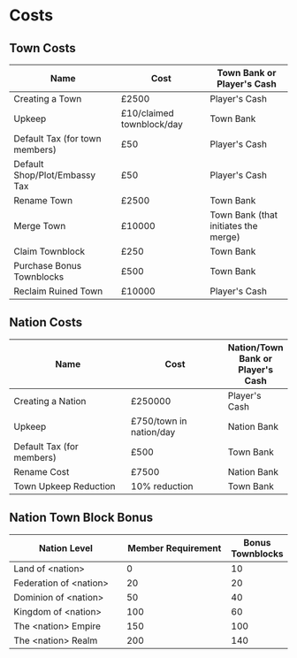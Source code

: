 # Costs

## Town Costs

| Name                           | Cost                      | Town Bank or Player's Cash           |
| ------------------------------ | ------------------------- | ------------------------------------ |
| Creating a Town                | £2500                     | Player's Cash                        |
| Upkeep                         | £10/claimed townblock/day | Town Bank                            |
| Default Tax (for town members) | £50                       | Player's Cash                        |
| Default Shop/Plot/Embassy Tax  | £50                       | Player's Cash                        |
| Rename Town                    | £2500                     | Town Bank                            |
| Merge Town                     | £10000                    | Town Bank (that initiates the merge) |
| Claim Townblock                | £250                      | Town Bank                            |
| Purchase Bonus Townblocks      | £500                      | Town Bank                            |
| Reclaim Ruined Town            | £10000                    | Player's Cash                        |

## Nation Costs

<table><thead><tr><th width="248">Name</th><th width="192.33333333333331">Cost</th><th>Nation/Town Bank or Player's Cash</th></tr></thead><tbody><tr><td>Creating a Nation</td><td>£250000</td><td>Player's Cash</td></tr><tr><td>Upkeep</td><td>£750/town in nation/day</td><td>Nation Bank</td></tr><tr><td>Default Tax (for members)</td><td>£500</td><td>Town Bank</td></tr><tr><td>Rename Cost</td><td>£7500</td><td>Nation Bank</td></tr><tr><td>Town Upkeep Reduction</td><td>10% reduction</td><td>Town Bank</td></tr></tbody></table>

## Nation Town Block Bonus

<table><thead><tr><th width="248">Nation Level</th><th width="213.33333333333331">Member Requirement</th><th>Bonus Townblocks</th></tr></thead><tbody><tr><td>Land of &#x3C;nation></td><td>0</td><td>10</td></tr><tr><td>Federation of &#x3C;nation></td><td>20</td><td>20</td></tr><tr><td>Dominion of &#x3C;nation></td><td>50</td><td>40</td></tr><tr><td>Kingdom of &#x3C;nation></td><td>100</td><td>60</td></tr><tr><td>The &#x3C;nation> Empire</td><td>150</td><td>100</td></tr><tr><td>The &#x3C;nation> Realm</td><td>200</td><td>140</td></tr></tbody></table>
